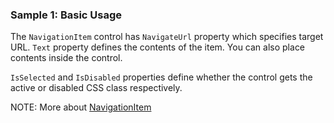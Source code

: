 ### Sample 1: Basic Usage

The `NavigationItem` control has `NavigateUrl` property which specifies target URL.
`Text` property defines the contents of the item. You can also place contents inside the control.

`IsSelected` and `IsDisabled` properties define whether the control gets the active or disabled CSS class respectively.

NOTE: More about [NavigationItem](/docs/controls/bootstrap/NavigationItem/{branch})